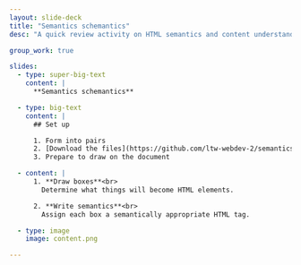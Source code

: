 ```yaml
---
layout: slide-deck
title: "Semantics schemantics"
desc: "A quick review activity on HTML semantics and content understanding."

group_work: true

slides:
  - type: super-big-text
    content: |
      **Semantics schemantics**

  - type: big-text
    content: |
      ## Set up

      1. Form into pairs
      2. [Download the files](https://github.com/ltw-webdev-2/semantics-schemantics/archive/master.zip)
      3. Prepare to draw on the document

  - content: |
      1. **Draw boxes**<br>
        Determine what things will become HTML elements.

      2. **Write semantics**<br>
        Assign each box a semantically appropriate HTML tag.

  - type: image
    image: content.png

---
```

